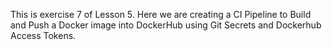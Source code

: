 This is exercise 7 of Lesson 5. Here we are creating a CI Pipeline to Build and Push a Docker image into DockerHub using Git Secrets and Dockerhub Access Tokens.